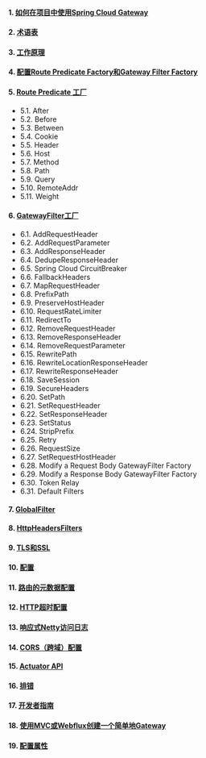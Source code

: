 #### 1. [如何在项目中使用Spring Cloud Gateway]()
#### 2. [术语表]()
#### 3. [工作原理]()
#### 4. [配置Route Predicate Factory和Gateway Filter Factory]()
#### 5. [Route Predicate 工厂]()
- 5.1. After
- 5.2. Before 
- 5.3. Between
- 5.4. Cookie
- 5.5. Header
- 5.6. Host
- 5.7. Method
- 5.8. Path
- 5.9. Query
- 5.10. RemoteAddr
- 5.11. Weight
#### 6. [GatewayFilter工厂]()
- 6.1. AddRequestHeader
- 6.2. AddRequestParameter
- 6.3. AddResponseHeader
- 6.4. DedupeResponseHeader
- 6.5. Spring Cloud CircuitBreaker
- 6.6. FallbackHeaders
- 6.7. MapRequestHeader
- 6.8. PrefixPath
- 6.9. PreserveHostHeader
- 6.10. RequestRateLimiter
- 6.11. RedirectTo
- 6.12. RemoveRequestHeader
- 6.13. RemoveResponseHeader
- 6.14. RemoveRequestParameter
- 6.15. RewritePath
- 6.16. RewriteLocationResponseHeader
- 6.17. RewriteResponseHeader
- 6.18. SaveSession
- 6.19. SecureHeaders
- 6.20. SetPath
- 6.21. SetRequestHeader
- 6.22. SetResponseHeader
- 6.23. SetStatus
- 6.24. StripPrefix
- 6.25. Retry
- 6.26. RequestSize
- 6.27. SetRequestHostHeader
- 6.28. Modify a Request Body GatewayFilter Factory
- 6.29. Modify a Response Body GatewayFilter Factory
- 6.30. Token Relay
- 6.31. Default Filters
#### 7. [GlobalFilter]()
#### 8. [HttpHeadersFilters]()
#### 9. [TLS和SSL]()
#### 10. [配置]()
#### 11. [路由的元数据配置]()
#### 12. [HTTP超时配置]()
#### 13. [响应式Netty访问日志]()
#### 14. [CORS（跨域）配置]()
#### 15. [Actuator API]()
#### 16. [排错]()
#### 17. [开发者指南]()
#### 18. [使用MVC或Webflux创建一个简单地Gateway]()
#### 19. [配置属性]()

